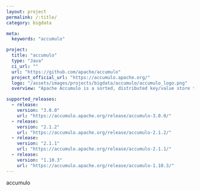 ```yaml
---
layout: project
permalink: /:title/
category: bigdata

meta:
  keywords: "accumulo"

project:
  title: "accumulo"
  type: "Java"
  ci_url: ""
  url: "https://github.com/apache/accumulo"
  project_official_url: "https://accumulo.apache.org/"
  logo: "/assets/images/projects/bigdata/accumulo/accumulo_logo.png"
  overview: "Apache Accumulo is a sorted, distributed key/value store that provides robust, scalable data storage and retrieval. With Apache Accumulo, users can store and manage large data sets across a cluster. Accumulo uses Apache Hadoop's HDFS to store its data and Apache Zookeeper for consensus."

supported_releases:
  - release:
    version: "3.0.0"
    url: "https://accumulo.apache.org/release/accumulo-3.0.0/"
  - release:
    version: "2.1.2"
    url: "https://accumulo.apache.org/release/accumulo-2.1.2/"
  - release:
    version: "2.1.1"
    url: "https://accumulo.apache.org/release/accumulo-2.1.1/"
  - release:
    version: "1.10.3"
    url: "https://accumulo.apache.org/release/accumulo-1.10.3/"
---
```


<p>accumulo</p>
